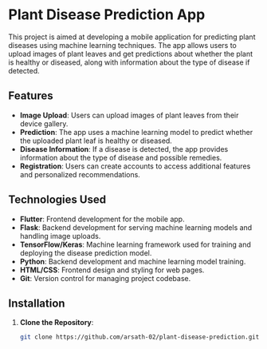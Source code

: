 # Plant Disease Prediction App

This project is aimed at developing a mobile application for predicting plant diseases using machine learning techniques. The app allows users to upload images of plant leaves and get predictions about whether the plant is healthy or diseased, along with information about the type of disease if detected.

## Features

- **Image Upload**: Users can upload images of plant leaves from their device gallery.
- **Prediction**: The app uses a machine learning model to predict whether the uploaded plant leaf is healthy or diseased.
- **Disease Information**: If a disease is detected, the app provides information about the type of disease and possible remedies.
- **Registration**: Users can create accounts to access additional features and personalized recommendations.

## Technologies Used

- **Flutter**: Frontend development for the mobile app.
- **Flask**: Backend development for serving machine learning models and handling image uploads.
- **TensorFlow/Keras**: Machine learning framework used for training and deploying the disease prediction model.
- **Python**: Backend development and machine learning model training.
- **HTML/CSS**: Frontend design and styling for web pages.
- **Git**: Version control for managing project codebase.

## Installation

1. **Clone the Repository**: 
   ```bash
   git clone https://github.com/arsath-02/plant-disease-prediction.git
